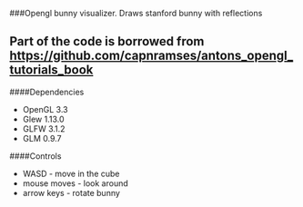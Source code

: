 ###Opengl bunny visualizer.
Draws stanford bunny with reflections

Part of the code is borrowed from https://github.com/capnramses/antons_opengl_tutorials_book
---

####Dependencies

* OpenGL 3.3
* Glew 1.13.0
* GLFW 3.1.2
* GLM 0.9.7

####Controls
* WASD - move in the cube
* mouse moves - look around
* arrow keys - rotate bunny
